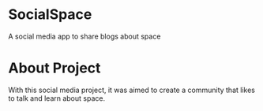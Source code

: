 # SocialSpace
A social media app to share blogs about space

# About Project
With this social media project, it was aimed to create a community that likes to talk and learn about space.
